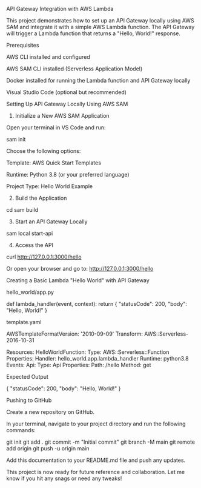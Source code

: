 API Gateway Integration with AWS Lambda

This project demonstrates how to set up an API Gateway locally using AWS SAM and integrate it with a simple AWS Lambda function. The API Gateway will trigger a Lambda function that returns a "Hello, World!" response.

Prerequisites

AWS CLI installed and configured

AWS SAM CLI installed (Serverless Application Model)

Docker installed for running the Lambda function and API Gateway locally

Visual Studio Code (optional but recommended)

Setting Up API Gateway Locally Using AWS SAM

1. Initialize a New AWS SAM Application

Open your terminal in VS Code and run:

sam init

Choose the following options:

Template: AWS Quick Start Templates

Runtime: Python 3.8 (or your preferred language)

Project Type: Hello World Example

2. Build the Application

cd <your-sam-app-directory>
sam build

3. Start an API Gateway Locally

sam local start-api

4. Access the API

curl http://127.0.0.1:3000/hello

Or open your browser and go to: http://127.0.0.1:3000/hello

Creating a Basic Lambda "Hello World" with API Gateway

hello_world/app.py

def lambda_handler(event, context):
    return {
        "statusCode": 200,
        "body": "Hello, World!"
    }

template.yaml

AWSTemplateFormatVersion: '2010-09-09'
Transform: AWS::Serverless-2016-10-31

Resources:
  HelloWorldFunction:
    Type: AWS::Serverless::Function
    Properties:
      Handler: hello_world.app.lambda_handler
      Runtime: python3.8
      Events:
        Api:
          Type: Api
          Properties:
            Path: /hello
            Method: get

Expected Output

{
  "statusCode": 200,
  "body": "Hello, World!"
}

Pushing to GitHub

Create a new repository on GitHub.

In your terminal, navigate to your project directory and run the following commands:

git init
git add .
git commit -m "Initial commit"
git branch -M main
git remote add origin <your-github-repo-url>
git push -u origin main

Add this documentation to your README.md file and push any updates.

This project is now ready for future reference and collaboration. Let me know if you hit any snags or need any tweaks!

